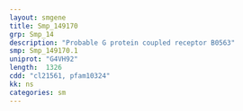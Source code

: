 ```yaml
---
layout: smgene
title: Smp_149170
grp: Smp_14
description: "Probable G protein coupled receptor B0563"
smp: Smp_149170.1
uniprot: "G4VH92"
length:  1326
cdd: "cl21561, pfam10324"
kk: ns
categories: sm
---
```

